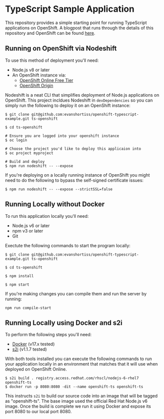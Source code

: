 # TypeScript Sample Application

This repository provides a simple starting point for running TypeScript
applications on OpenShift. A blogpost that runs through the details of this
repository and OpenShift can be found [here](http://evanshortiss.com/development/openshift/javascript/typescript/2018/02/15/ts-on-openshift.html).

## Running on OpenShift via Nodeshift
To use this method of deployment you'll need:

* Node.js v8 or later
* An OpenShift instance via:
  * [OpenShift Online Free Tier](https://www.openshift.com/)
  * [OpenShift Origin](https://github.com/openshift/origin#getting-started)

Nodeshift is a neat CLI that simplifies deployment of Node.js applications on
OpenShift. This project incldues Nodeshift in `devDependencies` so you can
simply run the following to deploy it on an OpenShift instance:

```
$ git clone git@github.com:evanshortiss/openshift-typescript-example.git ts-openshift

$ cd ts-openshift

# Ensure you are logged into your openshift instance
$ oc login

# Choose the project you'd like to deploy this applicaion into
$ oc project myproject

# Build and deploy
$ npm run nodeshift -- --expose
```

If you're deploying on a locally running instance of OpenShift you might need
to do the following to bypass the self-signed certificate issues:

```
$ npm run nodeshift -- --expose --strictSSL=false
```

## Running Locally without Docker
To run this application locally you'll need:

* Node.js v6 or later
* npm v3 or later
* Git

Exectute the following commands to start the program locally:

```
$ git clone git@github.com:evanshortiss/openshift-typescript-example.git ts-openshift

$ cd ts-openshift

$ npm install

$ npm start
```

If you're making changes you can compile them and run the server by running:

```
npm run compile-start
```

## Running Locally using Docker and s2i
To perform the following steps you'll need:

* [Docker](https://docs.docker.com/release-notes/) (v17.x tested)
* [s2i](https://github.com/openshift/source-to-image/releases) (v1.1.7 tested)

With both tools installed you can execute the following commands to run your
application locally in an environment that matches that it will use when
deployed on  OpenShift Online.

```
$ s2i build . registry.access.redhat.com/rhscl/nodejs-6-rhel7 openshift-ts
$ docker run -p 8080:8080 -dit --name openshift-ts openshift-ts
```

This instructs `s2i` to build our source code into an image that will be tagged
as "openshift-ts". The base image used the official Red Hat Node.js v6 image.
Once the build is complete we run it using Docker and expose its port 8080 to
our local port 8080.
